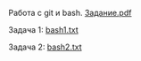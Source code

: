 Работа с git и bash.
[Задание.pdf](https://github.com/user-attachments/files/21197333/git_bash.pdf)

Задача 1: 
[bash1.txt](https://github.com/user-attachments/files/21079068/bash1.txt)

Задача 2: 
[bash2.txt](https://github.com/user-attachments/files/21079072/bash2.txt)
